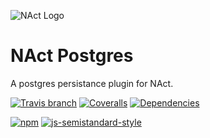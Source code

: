 ![NAct Logo](https://raw.githubusercontent.com/ncthbrt/nact/master/assets/logo.svg?sanitize=true)

# NAct Postgres
A postgres persistance plugin for NAct.

<!-- Badges -->
[![Travis branch](https://img.shields.io/travis/ncthbrt/nact-persistence-postgres/master.svg?style=flat-square)]()
[![Coveralls](https://img.shields.io/coveralls/ncthbrt/nact-persistence-postgres.svg?style=flat-square)]() [![Dependencies](https://david-dm.org/ncthbrt/nact-persistence-postgres.svg?branch=master&style=flat-square)](https://david-dm.org/ncthbrt/nact) 

[![npm](https://img.shields.io/npm/v/nact-persistence-postgres.svg?style=flat-square)](https://www.npmjs.com/package/nact-persistence-postgres) [![js-semistandard-style](https://img.shields.io/badge/code%20style-semistandard-blue.svg?style=flat-square)](https://github.com/Flet/semistandard) 
